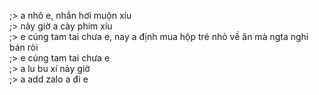 ;> a nhô e, nhắn hơi muộn xíu<br>
;> nảy giờ a cày phim xíu<br>
;> e cúng tam tai chưa e, nay a định mua hộp tré nhỏ về ăn mà ngta nghỉ bán ròi<br>
;> e cúng tam tai chưa e<br>
;> a lu bu xí nảy giờ<br>
;> a add zalo a đi e
